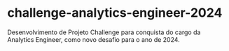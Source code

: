 # challenge-analytics-engineer-2024
Desenvolvimento de Projeto Challenge para conquista do cargo da Analytics Engineer, como novo desafio para o ano de 2024.
